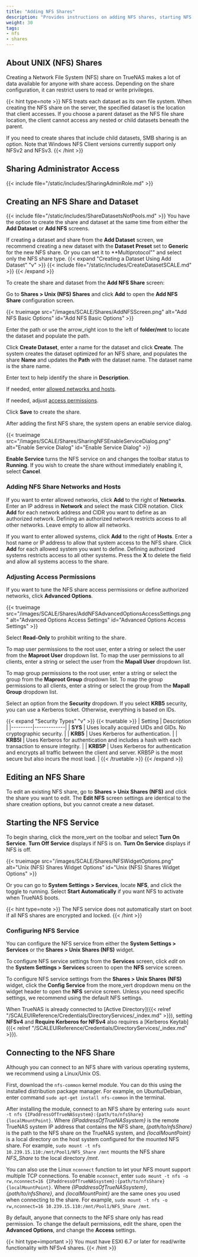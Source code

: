 ```yaml
---
title: "Adding NFS Shares"
description: "Provides instructions on adding NFS shares, starting NFS service, and accessing the share."
weight: 30
tags:
- nfs
- shares
---
```


## About UNIX (NFS) Shares

Creating a Network File System (NFS) share on TrueNAS makes a lot of data available for anyone with share access.
Depending on the share configuration, it can restrict users to read or write privileges.

{{< hint type=note >}}
NFS treats each dataset as its own file system. When creating the NFS share on the server, the specified dataset is the location that client accesses. If you choose a parent dataset as the NFS file share location, the client cannot access any nested or child datasets beneath the parent.

If you need to create shares that include child datasets, SMB sharing is an option. Note that Windows NFS Client versions currently support only NFSv2 and NFSv3.
{{< /hint >}}

## Sharing Administrator Access
{{< include file="/static/includes/SharingAdminRole.md" >}}

## Creating an NFS Share and Dataset
{{< include file="/static/includes/ShareDatasetsNotPools.md" >}}
You have the option to create the share and dataset at the same time from either the **Add Dataset** or **Add NFS** screens.

If creating a dataset and share from the **Add Dataset** screen, we recommend creating a new dataset with the **Dataset Preset** set to **Generic** for the new NFS share. Or you can set it to **Multiprotocol"" and select only the NFS share type.
{{< expand "Creating a Dataset Using Add Dataset" "v" >}}
{{< include file="/static/includes/CreateDatasetSCALE.md" >}}
{{< /expand >}}

To create the share and dataset from the **Add NFS Share** screen:

Go to **Shares > Unix (NFS) Shares** and click **Add** to open the **Add NFS Share** configuration screen.

{{< trueimage src="/images/SCALE/Shares/AddNFSScreen.png" alt="Add NFS Basic Options" id="Add NFS Basic Options" >}}

Enter the path or use the <span class="material-icons">arrow_right</span> icon to the left of **<span class="material-icons">folder</span>/mnt** to locate the dataset and populate the path.

Click **Create Dataset**, enter a name for the dataset and click **Create**.
The system creates the dataset optimized for an NFS share, and populates the share **Name** and updates the **Path** with the dataset name.
The dataset name is the share name.

Enter text to help identify the share in **Description**.

If needed, enter [allowed networks and hosts](#adding-nfs-share-networks-and-hosts).

If needed, adjust [access permissions](#adjusting-access-permissions).

Click **Save** to create the share.

After adding the first NFS share, the system opens an enable service dialog.

{{< trueimage src="/images/SCALE/Shares/SharingNFSEnableServiceDialog.png" alt="Enable Service Dialog" id="Enable Service Dialog" >}}

**Enable Service** turns the NFS service on and changes the toolbar status to **Running**.
If you wish to create the share without immediately enabling it, select **Cancel**.

### Adding NFS Share Networks and Hosts
If you want to enter allowed networks, click **Add** to the right of **Networks**.
Enter an IP address in **Network** and select the mask CIDR notation.
Click **Add** for each network address and CIDR you want to define as an authorized network.
Defining an authorized network restricts access to all other networks. Leave empty to allow all networks.

If you want to enter allowed systems, click **Add** to the right of **Hosts**.
Enter a host name or IP address to allow that system access to the NFS share.
Click **Add** for each allowed system you want to define.
Defining authorized systems restricts access to all other systems.
Press the **X** to delete the field and allow all systems access to the share.

### Adjusting Access Permissions
If you want to tune the NFS share access permissions or define authorized networks, click **Advanced Options**.

{{< trueimage src="/images/SCALE/Shares/AddNFSAdvancedOptionsAccessSettings.png" alt="Advanced Options Access Settings" id="Advanced Options Access Settings" >}}

Select **Read-Only** to prohibit writing to the share.

To map user permissions to the root user, enter a string or select the user from the **Maproot User** dropdown list.
To map the user permissions to all clients, enter a string or select the user from the **Mapall User** dropdown list.

To map group permissions to the root user, enter a string or select the group from the **Maproot Group** dropdown list.
To map the group permissions to all clients, enter a string or select the group from the **Mapall Group** dropdown list.

Select an option from the **Security** dropdown. If you select **KRB5** security, you can use a Kerberos ticket. Otherwise, everything is based on IDs.

{{< expand "Security Types" "v" >}}
{{< truetable >}}
| Setting | Description |
|---------|-------------|
| **SYS** | Uses locally acquired UIDs and GIDs. No cryptographic security. |
| **KRB5** | Uses Kerberos for authentication. |
| **KRB5I** | Uses Kerberos for authentication and includes a hash with each transaction to ensure integrity. |
| **KRB5P** | Uses Kerberos for authentication and encrypts all traffic between the client and server. KRB5P is the most secure but also incurs the most load. |
{{< /truetable >}}
{{< /expand >}}

## Editing an NFS Share
To edit an existing NFS share, go to **Shares > Unix Shares (NFS)** and click the share you want to edit.
The **Edit NFS** screen settings are identical to the share creation options, but you cannot create a new dataset.

## Starting the NFS Service
To begin sharing, click the <span class="material-icons">more_vert</span> on the toolbar and select **Turn On Service**. **Turn Off Service** displays if NFS is on. **Turn On Service** displays if NFS is off.

{{< trueimage src="/images/SCALE/Shares/NFSWidgetOptions.png" alt="Unix (NFS) Shares Widget Options" id="Unix (NFS) Shares Widget Options" >}}

Or you can go to **System Settings > Services**, locate **NFS**, and click the toggle to running.
Select **Start Automatically** if you want NFS to activate when TrueNAS boots.

{{< hint type=note >}}
The NFS service does not automatically start on boot if all NFS shares are encrypted and locked.
{{< /hint >}}

### Configuring NFS Service
You can configure the NFS service from either the **System Settings > Services** or the **Shares > Unix Shares (NFS)** widget.

To configure NFS service settings from the **Services** screen, click <i class="material-icons" aria-hidden="true" title="Configure">edit</i> on the **System Settings > Services** screen to open the **NFS** service screen.

To configure NFS service settings from the **Shares > Unix Shares (NFS)** widget, click the **Config Service** from the <span class="material-icons">more_vert</span> dropdown menu on the widget header to open the **NFS** service screen.
Unless you need specific settings, we recommend using the default NFS settings.

When TrueNAS is already connected to [Active Directory]({{< relref "/SCALEUIReference/Credentials/DirectoryServices/_index.md" >}}), setting **NFSv4** and **Require Kerberos for NFSv4** also requires a [Kerberos Keytab]({{< relref "/SCALEUIReference/Credentials/DirectoryServices/_index.md" >}}).

## Connecting to the NFS Share
Although you can connect to an NFS share with various operating systems, we recommend using a Linux/Unix OS.

First, download the `nfs-common` kernel module.
You can do this using the installed distribution package manager.
For example, on Ubuntu/Debian, enter command `sudo apt-get install nfs-common` in the terminal.

After installing the module, connect to an NFS share by entering `sudo mount -t nfs {IPaddressOfTrueNASsystem}:{path/to/nfsShare} {localMountPoint}`.
Where *{IPaddressOfTrueNASsystem}* is the remote TrueNAS system IP address that contains the NFS share, *{path/to/nfsShare}* is the path to the NFS share on the TrueNAS system, and *{localMountPoint}* is a local directory on the host system configured for the mounted NFS share.
For example, `sudo mount -t nfs 10.239.15.110:/mnt/Pool1/NFS_Share /mnt` mounts the NFS share *NFS_Share* to the local directory */mnt*.

You can also use the Linux `nconnect` function to let your NFS mount support multiple TCP connections.
To enable `nconnect`, enter `sudo mount -t nfs -o rw,nconnect=16 {IPaddressOfTrueNASsystem}:{path/to/nfsShare} {localMountPoint}`.
Where *{IPaddressOfTrueNASsystem}*, *{path/to/nfsShare}*, and *{localMountPoint}* are the same ones you used when connecting to the share.
For example, `sudo mount -t nfs -o rw,nconnect=16 10.239.15.110:/mnt/Pool1/NFS_Share /mnt`.

By default, anyone that connects to the NFS share only has read permission.
To change the default permissions, edit the share, open the **Advanced Options**, and change the **Access** settings.

{{< hint type=important >}}
You must have ESXI 6.7 or later for read/write functionality with NFSv4 shares.
{{< /hint >}}
